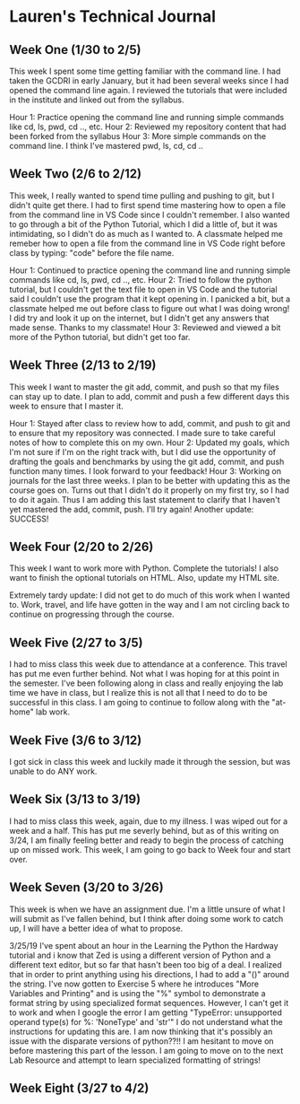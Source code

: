 # Lauren's Technical Journal

## Week One (1/30 to 2/5)

This week I spent some time getting familiar with the command line.  I had taken the GCDRI in early January, but it had been several weeks since I had opened the command line again.  I reviewed the tutorials that were included in the institute and linked out from the syllabus.  

Hour 1: Practice opening the command line and running simple commands like cd, ls, pwd, cd .., etc.
Hour 2: Reviewed my repository content that had been forked from the syllabus
Hour 3: More simple commands on the command line.  I think I've mastered pwd, ls, cd, cd ..

## Week Two (2/6 to 2/12)

This week, I really wanted to spend time pulling and pushing to git, but I didn't quite get there.  I had to first spend time mastering how to open a file from the command line in VS Code since I couldn't remember.  I also wanted to go through a bit of the Python Tutorial, which I did a little of, but it was intimidating, so I didn't do as much as I wanted to.  A classmate helped me remeber how to open a file from the command line in VS Code right before class by typing: "code" before the file name.  

Hour 1: Continued to practice opening the command line and running simple commands like cd, ls, pwd, cd .., etc.
Hour 2: Tried to follow the python tutorial, but I couldn't get the text file to open in VS Code and the tutorial said I couldn't use the program that it kept opening in.  I panicked a bit, but a classmate helped me out before class to figure out what I was doing wrong!  I did try and look it up on the internet, but I didn't get any answers that made sense.  Thanks to my classmate!
Hour 3: Reviewed and viewed a bit more of the Python tutorial, but didn't get too far.

## Week Three (2/13 to 2/19)

This week I want to master the git add, commit, and push so that my files can stay up to date.  I plan to add, commit and push a few different days this week to ensure that I master it.

Hour 1: Stayed after class to review how to add, commit, and push to git and to ensure that my repository was connected.  I made sure to take careful notes of how to complete this on my own.
Hour 2: Updated my goals, which I'm not sure if I'm on the right track with, but I did use the opportunity of drafting the goals and benchmarks by using the git add, commit, and push function many times.  I look forward to your feedback!
Hour 3: Working on journals for the last three weeks.  I plan to be better with updating this as the course goes on.  Turns out that I didn't do it properly on my first try, so I had to do it again.  Thus I am adding this last statement to clarify that I haven't yet mastered the add, commit, push.  I'll try again!  Another update: SUCCESS!

## Week Four (2/20 to 2/26)

This week I want to work more with Python. Complete the tutorials!  I also want to finish the optional tutorials on HTML.  Also, update my HTML site.  

Extremely tardy update:  I did not get to do much of this work when I wanted to.  Work, travel, and life have gotten in the way and I am not circling back to continue on progressing through the course.  

## Week Five (2/27 to 3/5)

I had to miss class this week due to attendance at a conference.  This travel has put me even further behind.  Not what I was hoping for at this point in the semester.  I've been following along in class and really enjoying the lab time we have in class, but I realize this is not all that I need to do to be successful in this class.  I am going to continue to follow along with the "at-home" lab work.

## Week Five (3/6 to 3/12)

I got sick in class this week and luckily made it through the session, but was unable to do ANY work.  

## Week Six (3/13 to 3/19)

I had to miss class this week, again, due to my illness.  I was wiped out for a week and a half.  This has put me severly behind, but as of this writing on 3/24, I am finally feeling better and ready to begin the process of catching up on missed work.  This week, I am going to go back to Week four and start over.  

## Week Seven (3/20 to 3/26)
This week is when we have an assignment due.  I'm a little unsure of what I will submit as I've fallen behind, but I think after doing some work to catch up, I will have a better idea of what to propose.  

3/25/19 I've spent about an hour in the Learning the Python the Hardway tutorial and i know that Zed is using a different version of Python and a different text editor, but so far that hasn't been too big of a deal.  I realized that in order to print anything using his directions, I had to add a "()" around the string.  I've now gotten to Exercise 5 where he introduces "More Variables and Printing" and is using the "%" symbol to demonstrate a format string by using specialized format sequences.  However, I can't get it to work and when I google the error I am getting "TypeError: unsupported operand type(s) for %: 'NoneType' and 'str'" I do not understand what the instructions for updating this are.  I am now thinking that it's possibly an issue with the disparate versions of python??!!  I am hesitant to move on before mastering this part of the lesson.  I am going to move on to the next Lab Resource and attempt to learn specialized formatting of strings!


## Week Eight (3/27 to 4/2)